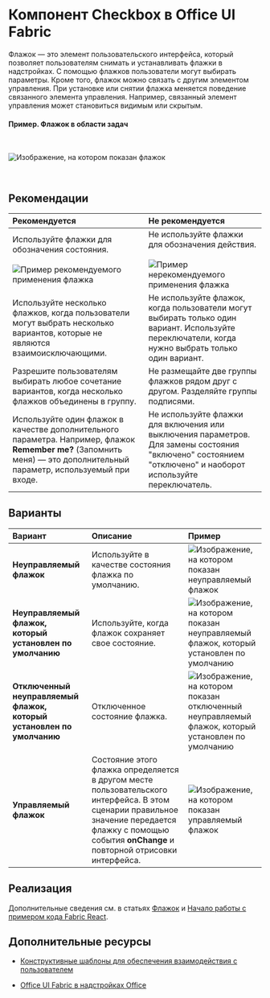 # <a name="checkbox-component-in-office-ui-fabric"></a>Компонент Checkbox в Office UI Fabric

Флажок — это элемент пользовательского интерфейса, который позволяет пользователям снимать и устанавливать флажки в надстройках. С помощью флажков пользователи могут выбирать параметры. Кроме того, флажок можно связать с другим элементом управления. При установке или снятии флажка меняется поведение связанного элемента управления. Например, связанный элемент управления может становиться видимым или скрытым.
  
#### <a name="example-check-box-in-a-task-pane"></a>Пример. Флажок в области задач

<br/>

![Изображение, на котором показан флажок](../../images/overview_withApp_checkbox.png)

<br/>

## <a name="best-practices"></a>Рекомендации

|**Рекомендуется**|**Не рекомендуется**|
|:------------|:--------------|
|Используйте флажки для обозначения состояния.<br/><br/>![Пример рекомендуемого применения флажка](../../images/checkboxDo.png)<br/>|Не используйте флажки для обозначения действия.<br/><br/>![Пример нерекомендуемого применения флажка](../../images/checkboxDont.png)<br/>|
|Используйте несколько флажков, когда пользователи могут выбрать несколько вариантов, которые не являются взаимоисключающими.|Не используйте флажок, когда пользователи могут выбирать только один вариант. Используйте переключатели, когда нужно выбрать только один вариант.|
|Разрешите пользователям выбирать любое сочетание вариантов, когда несколько флажков объединены в группу.|Не размещайте две группы флажков рядом друг с другом. Разделяйте группы подписями.|
|Используйте один флажок в качестве дополнительного параметра. Например, флажок **Remember me?** (Запомнить меня) — это дополнительный параметр, используемый при входе.|Не используйте флажки для включения или выключения параметров. Для замены состояния "включено" состоянием "отключено" и наоборот используйте переключатель.|

## <a name="variants"></a>Варианты

|**Вариант**|**Описание**|**Пример**|
|:------------|:--------------|:----------|
|**Неуправляемый флажок**|Используйте в качестве состояния флажка по умолчанию. |![Изображение, на котором показан неуправляемый флажок](../../images/checkbox_unchecked.png)|
|**Неуправляемый флажок, который установлен по умолчанию**|Используйте, когда флажок сохраняет свое состояние. |![Изображение, на котором показан неуправляемый флажок, который установлен по умолчанию](../../images/checkbox_checked.png)|
|**Отключенный неуправляемый флажок, который установлен по умолчанию**|Отключенное состояние флажка. |![Изображение, на котором показан отключенный неуправляемый флажок, который установлен по умолчанию](../../images/checkbox_disabled.png)|
|**Управляемый флажок**|Состояние этого флажка определяется в другом месте пользовательского интерфейса. В этом сценарии правильное значение передается флажку с помощью события **onChange** и повторной отрисовки интерфейса. |![Изображение, на котором показан управляемый флажок](../../images/checkbox_unchecked.png)|

## <a name="implementation"></a>Реализация

Дополнительные сведения см. в статьях [Флажок](https://dev.office.com/fabric#/components/checkbox) и [Начало работы с примером кода Fabric React](https://github.com/OfficeDev/Word-Add-in-GettingStartedFabricReact).

## <a name="additional-resources"></a>Дополнительные ресурсы

- [Конструктивные шаблоны для обеспечения взаимодействия с пользователем](https://github.com/OfficeDev/Office-Add-in-UX-Design-Patterns-Code)

- [Office UI Fabric в надстройках Office](office-ui-fabric.md)
